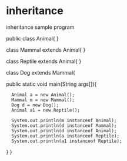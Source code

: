 # inheritance
inheritance sample program


public class Animal{
}

class Mammal extends Animal{
}

class Reptile extends Animal{
}

class Dog extends Mammal{

public static void main(String args[]){

      Animal a = new Animal();
      Mammal m = new Mammal();
      Dog d = new Dog();
      Animal a1 = new Reptile();

      System.out.println(m instanceof Animal);
      System.out.println(d instanceof Mammal);
      System.out.println(d instanceof Animal);
      System.out.println(a instanceof Reptile);
      System.out.println(a1 instanceof Reptile);
   }
}
